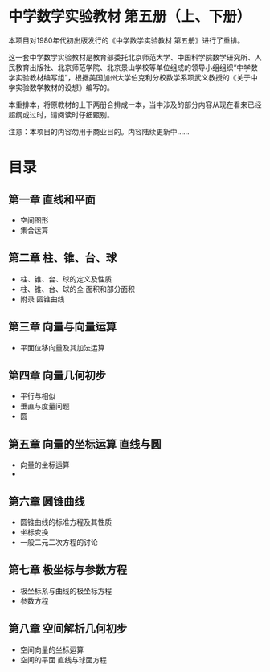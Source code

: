 # 中学数学实验教材 第五册（上、下册）
本项目对1980年代初出版发行的《中学数学实验教材 第五册》进行了重排。

这一套中学数学实验教材是教育部委托北京师范大学、中国科学院数学研究所、人民教育出版社、北京师范学院、北京景山学校等单位组成的领导小组组织“中学数学实验教材编写组”，根据美国加州大学伯克利分校数学系项武义教授的《关于中学实验数学教材的设想》编写的。

本重排本，将原教材的上下两册合排成一本，当中涉及的部分内容从现在看来已经超纲或过时，请阅读时仔细甄别。

注意：本项目的内容勿用于商业目的。内容陆续更新中……

# 目录

## 第一章  直线和平面
* 空间图形
* 集合运算

## 第二章  柱、锥、台、球
* 柱、锥、台、球的定义及性质
* 柱、锥、台、球的全 面积和部分面积
* 附录  圆锥曲线

## 第三章  向量与向量运算
* 平面位移向量及其加法运算


## 第四章  向量几何初步
* 平行与相似
* 垂直与度量问题
* 圆


## 第五章  向量的坐标运算  直线与圆
* 向量的坐标运算
* 

## 第六章  圆锥曲线

* 圆锥曲线的标准方程及其性质
* 坐标变换
* 一般二元二次方程的讨论

## 第七章  极坐标与参数方程
* 极坐标系与曲线的极坐标方程
* 参数方程


## 第八章  空间解析几何初步
* 空间向量的坐标运算
* 空间的平面  直线与球面方程




